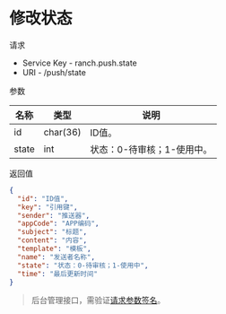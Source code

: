 # 修改状态

请求
- Service Key - ranch.push.state
- URI - /push/state

参数

|名称|类型|说明|
|---|---|---|
|id|char(36)|ID值。|
|state|int|状态：0-待审核；1-使用中。|

返回值
```json
{
  "id": "ID值",
  "key": "引用键",
  "sender": "推送器",
  "appCode": "APP编码",
  "subject": "标题",
  "content": "内容",
  "template": "模板",
  "name": "发送者名称",
  "state": "状态：0-待审核；1-使用中",
  "time": "最后更新时间"
}
```

> 后台管理接口，需验证[请求参数签名](https://github.com/heisedebaise/tephra/blob/master/tephra-ctrl/doc/sign.md)。
